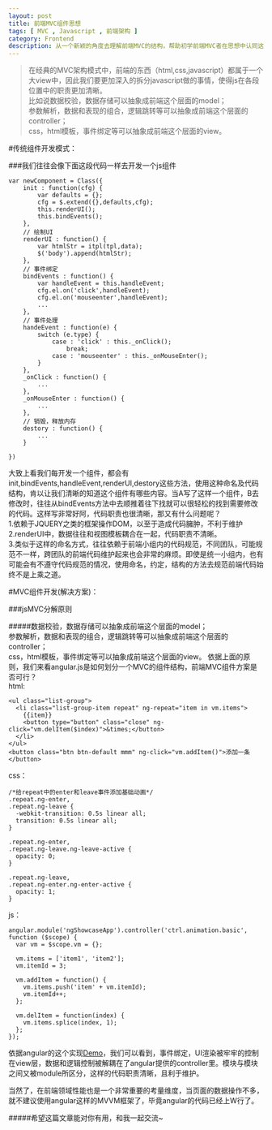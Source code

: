 ```yaml
---
layout: post
title: 前端MVC组件思想
tags: [ MVC , Javascript , 前端架构 ]
category: Frontend
description: 从一个新颖的角度去理解前端MVC的结构，帮助初学前端MVC者在思想中认同这种架构模式。
---
```

[Demo]: http://www.ngnice.com/showcase/#/animation/basic
>在经典的MVC架构模式中，前端的东西（html,css,javascript）都属于一个大view中，因此我们要更加深入的拆分javascript做的事情，使得js在各段位置中的职责更加清晰。<br>比如说数据校验，数据存储可以抽象成前端这个层面的model；<br>参数解析，数据和表现的组合，逻辑跳转等可以抽象成前端这个层面的controller；<br>css，html模板，事件绑定等可以抽象成前端这个层面的view。

#传统组件开发模式：

###我们往往会像下面这段代码一样去开发一个js组件
	

	var newComponent = Class({
		init : function(cfg) {
			var defaults = {};
			cfg = $.extend({},defaults,cfg);
			this.renderUI();
			this.bindEvents();
		},
		// 绘制UI
		renderUI : function() {
			var htmlStr = itpl(tpl,data);
			$('body').append(htmlStr);
		},
		// 事件绑定
		bindEvents : function() {
			var handleEvent = this.handleEvent;
			cfg.el.on('click',handleEvent);
			cfg.el.on('mouseenter',handleEvent);
			...
		},
		// 事件处理
		handeEvent : function(e) {
			switch (e.type) {
				case : 'click' : this._onClick();
					break;
				case : 'mouseenter' : this._onMouseEnter();
			}
		},
		_onClick : function() {
			...
		},
		_onMouseEnter : function() {
			...
		},
		// 销毁，释放内存
		destory : function() {
			...
		}
		
	})

大致上看我们每开发一个组件，都会有init,bindEvents,handleEvent,renderUI,destory这些方法，使用这种命名及代码结构，肯以让我们清晰的知道这个组件有哪些内容。当A写了这样一个组件，B去修改时，往往从bindEvents方法中去顺推着往下找就可以很轻松的找到需要修改的代码。这样写非常好阿，代码职责也很清晰，那又有什么问题呢？<br>
1.依赖于JQUERY之类的框架操作DOM，以至于造成代码臃肿，不利于维护<br>
2.renderUI中，数据往往和视图模板耦合在一起，代码职责不清晰。<br>
3.类似于这样的命名方式，往往依赖于前端小组内的代码规范，不同团队，可能规范不一样，跨团队的前端代码维护起来也会非常的麻烦。即使是统一小组内，也有可能会有不遵守代码规范的情况，使用命名，约定，结构的方法去规范前端代码始终不是上乘之道。

#MVC组件开发(解决方案)：

###jsMVC分解原则

#####数据校验，数据存储可以抽象成前端这个层面的model；<br>参数解析，数据和表现的组合，逻辑跳转等可以抽象成前端这个层面的controller；<br>css，html模板，事件绑定等可以抽象成前端这个层面的view。
依据上面的原则，我们来看angular.js是如何划分一个MVC的组件结构，前端MVC组件方案是否可行？
<br>
html:

	<ul class="list-group">
	  <li class="list-group-item repeat" ng-repeat="item in vm.items">
	    {{item}}
	    <button type="button" class="close" ng-click="vm.delItem($index)">&times;</button>
	  </li>
	</ul>
	<button class="btn btn-default mmm" ng-click="vm.addItem()">添加一条</button>

css：
	
	/*给repeat中的enter和leave事件添加基础动画*/
	.repeat.ng-enter,
	.repeat.ng-leave {
	  -webkit-transition: 0.5s linear all;
	  transition: 0.5s linear all;
	}
	
	.repeat.ng-enter,
	.repeat.ng-leave.ng-leave-active {
	  opacity: 0;
	}
	
	.repeat.ng-leave,
	.repeat.ng-enter.ng-enter-active {
	  opacity: 1;
	}
	
js：

	angular.module('ngShowcaseApp').controller('ctrl.animation.basic', function ($scope) {
	  var vm = $scope.vm = {};
	
	  vm.items = ['item1', 'item2'];
	  vm.itemId = 3;
	
	  vm.addItem = function() {
	    vm.items.push('item' + vm.itemId);
	    vm.itemId++;
	  };
	
	  vm.delItem = function(index) {
	    vm.items.splice(index, 1);
	  };
	});

依据angular的这个实现[Demo]，我们可以看到，事件绑定，UI渲染被牢牢的控制在view层，数据和逻辑控制被解耦在了angular提供的controller里。模块与模块之间又被module所区分，这样的代码职责清晰，且利于维护。

当然了，在前端领域性能也是一个非常重要的考量维度，当页面的数据操作不多，就不建议使用angular这样的MVVM框架了，毕竟angular的代码已经上W行了。

#####希望这篇文章能对你有用，和我一起交流~
